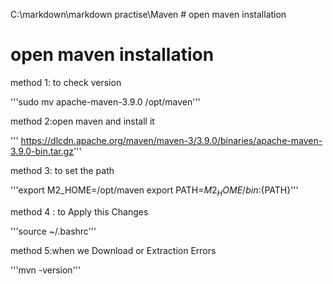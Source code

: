 C:\markdown\markdown practise\Maven # open maven installation

# open maven installation




 method 1: to check version 

 '''sudo mv apache-maven-3.9.0 /opt/maven'''

 method 2:open maven and install it

 ''' https://dlcdn.apache.org/maven/maven-3/3.9.0/binaries/apache-maven-3.9.0-bin.tar.gz'''

 method 3: to set the path

 '''export M2_HOME=/opt/maven
export PATH=${M2_HOME}/bin:${PATH}'''

method 4 :  to Apply this Changes

'''source ~/.bashrc'''

method 5:when we Download or Extraction Errors

'''mvn -version'''


